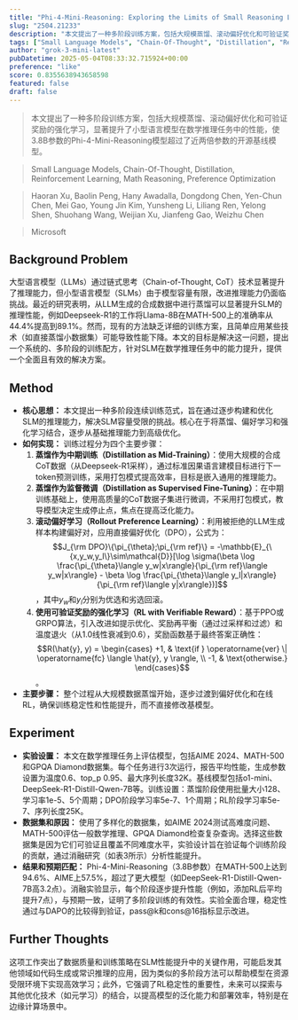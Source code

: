 ```yaml
---
title: "Phi-4-Mini-Reasoning: Exploring the Limits of Small Reasoning Language Models in Math"
slug: "2504.21233"
description: "本文提出了一种多阶段训练方案，包括大规模蒸馏、滚动偏好优化和可验证奖励的强化学习，显著提升了小型语言模型在数学推理任务中的性能，使3.8B参数的Phi-4-Mini-Reasoning模型超过了近两倍参数的开源基线模型。"
tags: ["Small Language Models", "Chain-Of-Thought", "Distillation", "Reinforcement Learning", "Math Reasoning", "Preference Optimization"]
author: "grok-3-mini-latest"
pubDatetime: 2025-05-04T08:33:32.715924+00:00
preference: "like"
score: 0.8355638943658598
featured: false
draft: false
---
```


> 本文提出了一种多阶段训练方案，包括大规模蒸馏、滚动偏好优化和可验证奖励的强化学习，显著提升了小型语言模型在数学推理任务中的性能，使3.8B参数的Phi-4-Mini-Reasoning模型超过了近两倍参数的开源基线模型。

> Small Language Models, Chain-Of-Thought, Distillation, Reinforcement Learning, Math Reasoning, Preference Optimization 

> Haoran Xu, Baolin Peng, Hany Awadalla, Dongdong Chen, Yen-Chun Chen, Mei Gao, Young Jin Kim, Yunsheng Li, Liliang Ren, Yelong Shen, Shuohang Wang, Weijian Xu, Jianfeng Gao, Weizhu Chen

> Microsoft 

## Background Problem

大型语言模型（LLMs）通过链式思考（Chain-of-Thought, CoT）技术显著提升了推理能力，但小型语言模型（SLMs）由于模型容量有限，改进推理能力仍面临挑战。最近的研究表明，从LLM生成的合成数据中进行蒸馏可以显著提升SLM的推理性能，例如Deepseek-R1的工作将Llama-8B在MATH-500上的准确率从44.4%提高到89.1%。然而，现有的方法缺乏详细的训练方案，且简单应用某些技术（如直接蒸馏小数据集）可能导致性能下降。本文的目标是解决这一问题，提出一个系统的、多阶段的训练配方，针对SLM在数学推理任务中的能力提升，提供一个全面且有效的解决方案。

## Method

* **核心思想：** 本文提出一种多阶段连续训练范式，旨在通过逐步构建和优化SLM的推理能力，解决SLM容量受限的挑战。核心在于将蒸馏、偏好学习和强化学习结合，逐步从基础推理能力到高级优化。
* **如何实现：** 训练过程分为四个主要步骤：
  1. **蒸馏作为中期训练（Distillation as Mid-Training）**：使用大规模的合成CoT数据（从Deepseek-R1采样），通过标准因果语言建模目标进行下一token预测训练，采用打包模式提高效率，目标是嵌入通用的推理能力。
  2. **蒸馏作为监督微调（Distillation as Supervised Fine-Tuning）**：在中期训练基础上，使用高质量的CoT数据子集进行微调，不采用打包模式，教导模型决定生成停止点，焦点在提高泛化能力。
  3. **滚动偏好学习（Rollout Preference Learning）**：利用被拒绝的LLM生成样本构建偏好对，应用直接偏好优化（DPO），公式为：$$J_{\rm DPO}\{\pi_{\theta};\pi_{\rm ref}\} = -\mathbb{E}_{\{x,y_w,y_l\}\sim\mathcal{D}}[\log \sigma(\beta \log \frac{\pi_{\theta}\langle y_w|x\rangle}{\pi_{\rm ref}\langle y_w|x\rangle} - \beta \log \frac{\pi_{\theta}\langle y_l|x\rangle}{\pi_{\rm ref}\langle y|x\rangle})]$$，其中$y_w$和$y_l$分别为优选和劣选回滚。
  4. **使用可验证奖励的强化学习（RL with Verifiable Reward）**：基于PPO或GRPO算法，引入改进如提示优化、奖励再平衡（通过过采样和过滤）和温度退火（从1.0线性衰减到0.6），奖励函数基于最终答案正确性：$$R(\hat{y}, y) = \begin{cases} +1, & \text{if } \operatorname{ver} \| \operatorname{fc} \langle \hat{y}, y \rangle, \\ -1, & \text{otherwise.} \end{cases}$$。
* **主要步骤：** 整个过程从大规模数据蒸馏开始，逐步过渡到偏好优化和在线RL，确保训练稳定性和性能提升，而不直接修改基模型。

## Experiment

* **实验设置：** 本文在数学推理任务上评估模型，包括AIME 2024、MATH-500和GPQA Diamond数据集。每个任务进行3次运行，报告平均性能，生成参数设置为温度0.6、top_p 0.95、最大序列长度32K。基线模型包括o1-mini、DeepSeek-R1-Distill-Qwen-7B等。训练设置：蒸馏阶段使用批量大小128、学习率1e-5、5个周期；DPO阶段学习率5e-7、1个周期；RL阶段学习率5e-7、序列长度25K。
* **数据集和原因：** 使用了多样化的数据集，如AIME 2024测试高难度问题、MATH-500评估一般数学推理、GPQA Diamond检查复杂查询。选择这些数据集是因为它们可验证且覆盖不同难度水平，实验设计旨在验证每个训练阶段的贡献，通过消融研究（如表3所示）分析性能提升。
* **结果和预期匹配：** Phi-4-Mini-Reasoning（3.8B参数）在MATH-500上达到94.6%、AIME上57.5%，超过了更大模型（如DeepSeek-R1-Distill-Qwen-7B高3.2点）。消融实验显示，每个阶段逐步提升性能（例如，添加RL后平均提升7点），与预期一致，证明了多阶段训练的有效性。实验全面合理，稳定性通过与DAPO的比较得到验证，pass@k和cons@16指标显示改进。

## Further Thoughts 

这项工作突出了数据质量和训练策略在SLM性能提升中的关键作用，可能启发其他领域如代码生成或常识推理的应用，因为类似的多阶段方法可以帮助模型在资源受限环境下实现高效学习；此外，它强调了RL稳定性的重要性，未来可以探索与其他优化技术（如元学习）的结合，以提高模型的泛化能力和部署效率，特别是在边缘计算场景中。